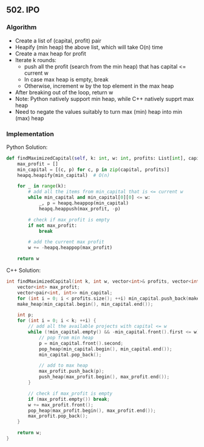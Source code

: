 ## 502. IPO
### Algorithm
- Create a list of (capital, profit) pair
- Heapify (min heap) the above list, which will take O(n) time
- Create a max heap for profit
- Iterate k rounds:
    - push all the profit (search from the min heap) that has capital <= current w
    - In case max heap is empty, break
    - Otherwise, increment w by the top element in the max heap
- After breaking out of the loop, return w
- Note: Python natively support min heap, while C++ natively supprt max heap
- Need to negate the values suitably to turn max (min) heap into min (max) heap
### Implementation
Python Solution:
```python
def findMaximizedCapital(self, k: int, w: int, profits: List[int], capital: List[int]):
    max_profit = []
    min_capital = [(c, p) for c, p in zip(capital, profits)]
    heapq.heapify(min_capital)  # O(n)

    for _ in range(k):
        # add all the items from min_capital that is <= current w
        while min_capital and min_capital[0][0] <= w:
            _, p = heapq.heappop(min_capital)
            heapq.heappush(max_profit, -p)

        # check if max_profit is empty
        if not max_profit:
            break

        # add the current max profit
        w += -heapq.heappop(max_profit)

    return w
```
C++ Solution:
```cpp
int findMaximizedCapital(int k, int w, vector<int>& profits, vector<int>& capital) {
    vector<int> max_profit;
    vector<pair<int, int>> min_capital;
    for (int i = 0; i < profits.size(); ++i) min_capital.push_back(make_pair(-capital[i], profits[i]));
    make_heap(min_capital.begin(), min_capital.end());

    int p;
    for (int i = 0; i < k; ++i) {
        // add all the available projects with capital <= w
        while (!min_capital.empty() && -min_capital.front().first <= w) {
            // pop from min heap
            p = min_capital.front().second;
            pop_heap(min_capital.begin(), min_capital.end());
            min_capital.pop_back();

            // add to max heap
            max_profit.push_back(p);
            push_heap(max_profit.begin(), max_profit.end());
        }

        // check if max_profit is empty
        if (max_profit.empty()) break;
        w += max_profit.front();
        pop_heap(max_profit.begin(), max_profit.end());
        max_profit.pop_back();
    }

    return w;
}
```
